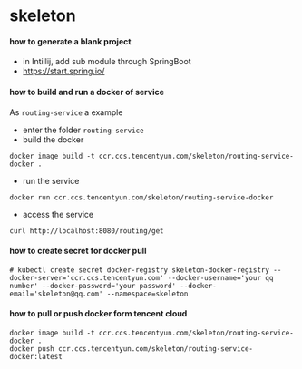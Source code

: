 # skeleton

#### how to generate a blank project
- in Intillij, add sub module through SpringBoot
- https://start.spring.io/  

####  how to build and run a docker of service
As `routing-service` a example
- enter the folder `routing-service`
- build the docker
```
docker image build -t ccr.ccs.tencentyun.com/skeleton/routing-service-docker .
```
- run the service
```
docker run ccr.ccs.tencentyun.com/skeleton/routing-service-docker
```
- access the service
```
curl http://localhost:8080/routing/get
```

#### how to create secret for docker pull
```
# kubectl create secret docker-registry skeleton-docker-registry --docker-server='ccr.ccs.tencentyun.com' --docker-username='your qq number' --docker-password='your password' --docker-email='skeleton@qq.com' --namespace=skeleton
```

#### how to pull or push docker form tencent cloud
```
docker image build -t ccr.ccs.tencentyun.com/skeleton/routing-service-docker .
docker push ccr.ccs.tencentyun.com/skeleton/routing-service-docker:latest
```